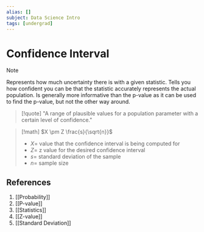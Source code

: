 ```yaml
---
alias: []
subject: Data Science Intro
tags: [undergrad]
---
```

# Confidence Interval

> [!note]
> Represents how much uncertainty there is with a given statistic. Tells you how confident you can be that the statistic accurately represents the actual population.
> Is generally more informative than the p-value as it can be used to find the p-value, but not the other way around.

> [!quote] 
> "A range of plausible values for a population parameter with a certain level of confidence."

> [!math]
>  $X \pm Z \frac{s}{\sqrt{n}}$
>  - $X=$ value that the confidence interval is being computed for
>  - $Z=$ z value for the desired confidence interval
>  - $s=$ standard deviation of the sample
>  - $n=$ sample size

## References
1. [[Probability]]
2. [[P-value]]
3. [[Statistics]]
4. [[Z-value]]
5. [[Standard Deviation]]
